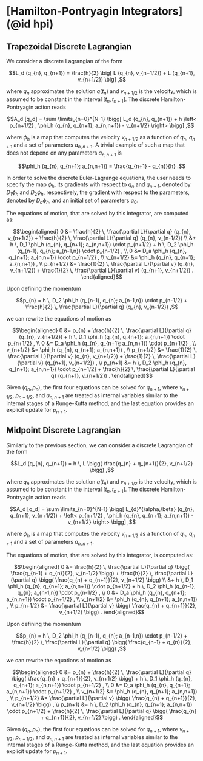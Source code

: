 # [Hamilton-Pontryagin Integrators](@id hpi)



## Trapezoidal Discrete Lagrangian

We consider a discrete Lagrangian of the form
```math
L_d (q_{n}, q_{n+1}) = \frac{h}{2} \big[ L (q_{n}, v_{n+1/2}) + L (q_{n+1}, v_{n+1/2}) \big] ,
```
where $q_{n}$ approximates the solution $q(t_n)$ and $v_{n+1/2}$ is the velocity, which is assumed to be constant in the interval $[t_{n}, t_{n+1}]$.
The discrete Hamilton-Pontryagin action reads
```math
A_d [q_d] = \sum \limits_{n=0}^{N-1} \bigg[ L_d (q_{n}, q_{n+1}) + h \left< p_{n+1/2} , \phi_h (q_{n}, q_{n+1}; a_{n,n+1}) - v_{n+1/2} \right> \bigg] ,
```
where $\phi_h$ is a map that computes the velocity $v_{n+1/2}$ as a function of $q_{n}$, $q_{n+1}$ and a set of parameters $a_{n,n+1}$.
A trivial example of such a map that does not depend on any parameters $a_{n,n+1}$ is
```math
\phi_h (q_{n}, q_{n+1}; a_{n,n+1}) = \frac{q_{n+1} - q_{n}}{h} .
```
In order to solve the discrete Euler-Lagrange equations, the user needs to specify the map $\phi_h$, its gradients with respect to $q_{n}$ and $q_{n+1}$, denoted by $D_1 \phi_h$ and $D_2 \phi_h$, respectively, the gradient with respect to the parameters, denoted by $D_a \phi_h$, and an initial set of parameters $a_{0}$.

The equations of motion, that are solved by this integrator, are computed as:
```math
\begin{aligned}
0 &= \frac{h}{2} \, \frac{\partial L}{\partial q} (q_{n}, v_{n+1/2})
   + \frac{h}{2} \, \frac{\partial L}{\partial q} (q_{n}, v_{n-1/2}) \\
  &+ h \, D_1 \phi_h (q_{n}, q_{n+1}; a_{n,n+1}) \cdot p_{n+1/2}
   + h \, D_2 \phi_h (q_{n-1}, q_{n}; a_{n-1,n}) \cdot p_{n-1/2} , \\
0 &= D_a \phi_h (q_{n}, q_{n+1}; a_{n,n+1}) \cdot p_{n+1/2} , \\
v_{n+1/2}
&= \phi_h (q_{n}, q_{n+1}; a_{n,n+1}) , \\
p_{n+1/2}
&= \frac{1}{2} \, \frac{\partial L}{\partial v} (q_{n}, v_{n+1/2})
 + \frac{1}{2} \, \frac{\partial L}{\partial v} (q_{n+1}, v_{n+1/2}) .
\end{aligned}
```
Upon defining the momentum
```math
p_{n}
= h \, D_2 \phi_h (q_{n-1}, q_{n}; a_{n-1,n}) \cdot p_{n-1/2}
+ \frac{h}{2} \, \frac{\partial L}{\partial q} (q_{n}, v_{n-1/2}) ,
```
we can rewrite the equations of motion as
```math
\begin{aligned}
0 &= p_{n}
   + \frac{h}{2} \, \frac{\partial L}{\partial q} (q_{n}, v_{n+1/2})
   + h \, D_1 \phi_h (q_{n}, q_{n+1}; a_{n,n+1}) \cdot p_{n+1/2} , \\
0 &= D_a \phi_h (q_{n}, q_{n+1}; a_{n,n+1}) \cdot p_{n+1/2} , \\
v_{n+1/2}
&= \phi_h (q_{n}, q_{n+1}; a_{n,n+1}) , \\
p_{n+1/2}
&= \frac{1}{2} \, \frac{\partial L}{\partial v} (q_{n}, v_{n+1/2})
 + \frac{1}{2} \, \frac{\partial L}{\partial v} (q_{n+1}, v_{n+1/2}) , \\
p_{n+1}
&= h \, D_2 \phi_h (q_{n}, q_{n+1}; a_{n,n+1}) \cdot p_{n+1/2}
 + \frac{h}{2} \, \frac{\partial L}{\partial q} (q_{n+1}, v_{n+1/2}) .
\end{aligned}
```
Given $(q_{n}, p_{n})$, the first four equations can be solved for $q_{n+1}$, where $v_{n+1/2}$, $p_{n+1/2}$, and $a_{n,n+1}$ are treated as internal variables similar to the internal stages of a Runge-Kutta method, and the last equation provides an explicit update for $p_{n+1}$.


## Midpoint Discrete Lagrangian

Similarly to the previous section, we can consider a discrete Lagrangian of the form
```math
L_d (q_{n}, q_{n+1}) = h \, L \bigg( \frac{q_{n} + q_{n+1}}{2}, v_{n+1/2} \bigg) ,
```
where $q_{n}$ approximates the solution $q(t_n)$ and $v_{n+1/2}$ is the velocity, which is assumed to be constant in the interval $[t_{n}, t_{n+1}]$.
The discrete Hamilton-Pontryagin action reads
```math
A_d [q_d] = \sum \limits_{n=0}^{N-1} \bigg[ L_{d}^{\alpha,\beta} (q_{n}, q_{n+1}, v_{n+1/2}) + \left< p_{n+1/2} , \phi_h (q_{n}, q_{n+1}; a_{n,n+1}) - v_{n+1/2} \right> \bigg] ,
```
where $\phi_h$ is a map that computes the velocity $v_{n+1/2}$ as a function of $q_{n}$, $q_{n+1}$ and a set of parameters $a_{n,n+1}$.

The equations of motion, that are solved by this integrator, is computed as:
```math
\begin{aligned}
0 &= \frac{h}{2} \, \frac{\partial L}{\partial q} \bigg( \frac{q_{n-1} + q_{n}}{2}, v_{n-1/2} \bigg)
   + \frac{h}{2} \, \frac{\partial L}{\partial q} \bigg( \frac{q_{n} + q_{n+1}}{2}, v_{n+1/2} \bigg) \\
  &+ h \, D_1 \phi_h (q_{n}, q_{n+1}; a_{n,n+1}) \cdot p_{n+1/2}
   + h \, D_2 \phi_h (q_{n-1}, q_{n}; a_{n-1,n}) \cdot p_{n-1/2} , \\
0 &= D_a \phi_h (q_{n}, q_{n+1}; a_{n,n+1}) \cdot p_{n+1/2} , \\
v_{n+1/2} &= \phi_h (q_{n}, q_{n+1}; a_{n,n+1}) , \\
p_{n+1/2} &= \frac{\partial L}{\partial v} \bigg( \frac{q_{n} + q_{n+1}}{2}, v_{n+1/2} \bigg) .
\end{aligned}
```
Upon defining the momentum
```math
p_{n}
= h \, D_2 \phi_h (q_{n-1}, q_{n}; a_{n-1,n}) \cdot p_{n-1/2}
+ \frac{h}{2} \, \frac{\partial L}{\partial q} \bigg( \frac{q_{n-1} + q_{n}}{2}, v_{n-1/2} \bigg) ,
```
we can rewrite the equations of motion as
```math
\begin{aligned}
0 &= p_{n}
   + \frac{h}{2} \, \frac{\partial L}{\partial q} \bigg( \frac{q_{n} + q_{n+1}}{2}, v_{n+1/2} \bigg)
   + h \, D_1 \phi_h (q_{n}, q_{n+1}; a_{n,n+1}) \cdot p_{n+1/2} , \\
0 &= D_a \phi_h (q_{n}, q_{n+1}; a_{n,n+1}) \cdot p_{n+1/2} , \\
v_{n+1/2} &= \phi_h (q_{n}, q_{n+1}; a_{n,n+1}) , \\
p_{n+1/2} &= \frac{\partial L}{\partial v} \bigg( \frac{q_{n} + q_{n+1}}{2}, v_{n+1/2} \bigg) , \\
p_{n+1}
&= h \, D_2 \phi_h (q_{n}, q_{n+1}; a_{n,n+1}) \cdot p_{n+1/2}
 + \frac{h}{2} \, \frac{\partial L}{\partial q} \bigg( \frac{q_{n} + q_{n+1}}{2}, v_{n+1/2} \bigg) .
\end{aligned}
```
Given $(q_{n}, p_{n})$, the first four equations can be solved for $q_{n+1}$, where $v_{n+1/2}$, $p_{n+1/2}$, and $a_{n,n+1}$ are treated as internal variables similar to the internal stages of a Runge-Kutta method, and the last equation provides an explicit update for $p_{n+1}$.
